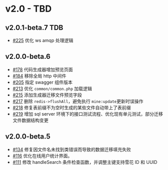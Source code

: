 # v2.0 - TBD

## v2.0.1-beta.7 TDB

- [#225](https://github.com/mineadmin/MineAdmin/pull/225) 优化 ws amqp 处理逻辑

## v2.0.0-beta.6

- [#178](https://github.com/mineadmin/MineAdmin/pull/178) 代码生成器增加预览页面
- [#184](https://github.com/mineadmin/MineAdmin/pull/184) 移除全局 http 中间件
- [#205](https://github.com/mineadmin/MineAdmin/pull/205) 指定 swagger 组件版本
- [#213](https://github.com/mineadmin/MineAdmin/pull/213) 优化 `common/common.php` 加载逻辑
- [#215](https://github.com/mineadmin/MineAdmin/pull/215) 添加生成器迁移文件预览字段
- [#217](https://github.com/mineadmin/MineAdmin/pull/217) 删除 `redis->flushAll`，避免执行 `mine:update`更新时误操作
- [#218](https://github.com/mineadmin/MineAdmin/pull/218) 修复表前缀不为空时生成的某些文件自动带上了表前缀
- [#219](https://github.com/mineadmin/MineAdmin/pull/219) 增加 sql server 环境下的接口测试流程、优化现有单元测试，部分迁移文件数据结构变更

## v2.0.0-beta.5

- [#134](https://github.com/mineadmin/MineAdmin/pull/134) 修复因文件名未找到类错误而导致的数据迁移填充失败
- [#116](https://github.com/mineadmin/MineAdmin/pull/116) 优化在线用户统计界面。
- [#111](https://github.com/mineadmin/MineAdmin/pull/111) 修改 handleSearch 条件检查函数，并调整主键支持雪花 ID 和 UUID